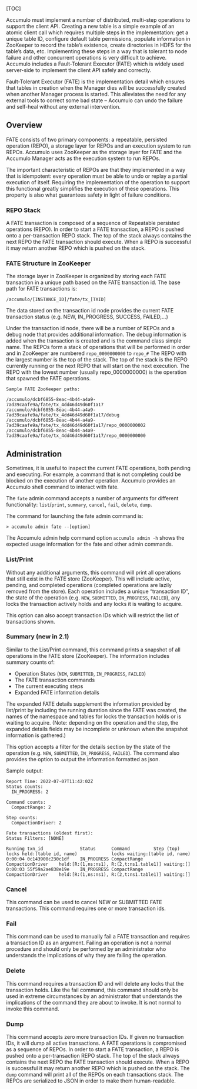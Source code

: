 [TOC]

Accumulo must implement a number of distributed, multi-step operations to support the client API. Creating a new table is a simple example of an atomic client call which requires multiple steps in the implementation: get a unique table ID, configure default table permissions, populate information in ZooKeeper to record the table’s existence, create directories in HDFS for the table’s data, etc. Implementing these steps in a way that is tolerant to node failure and other concurrent operations is very difficult to achieve. Accumulo includes a Fault-Tolerant Executor (FATE) which is widely used server-side to implement the client API safely and correctly.

Fault-Tolerant Executor (FATE) is the implementation detail which ensures that tables in creation when the Manager dies will be successfully created when another Manager process is started. This alleviates the need for any external tools to correct some bad state – Accumulo can undo the failure and self-heal without any external intervention.

Overview
-----------------------------------------------------------------------------

FATE consists of two primary components: a repeatable, persisted operation (REPO), a storage layer for REPOs and an execution system to run REPOs. Accumulo uses ZooKeeper as the storage layer for FATE and the Accumulo Manager acts as the execution system to run REPOs.

The important characteristic of REPOs are that they implemented in a way that is idempotent: every operation must be able to undo or replay a partial execution of itself. Requiring the implementation of the operation to support this functional greatly simplifies the execution of these operations. This property is also what guarantees safety in light of failure conditions.

### REPO Stack

A FATE transaction is composed of a sequence of Repeatable persisted operations (REPO). In order to start a FATE transaction, a REPO is pushed onto a per-transaction REPO stack. The top of the stack always contains the next REPO the FATE transaction should execute. When a REPO is successful it may return another REPO which is pushed on the stack.

### FATE Structure in ZooKeeper

The storage layer in ZooKeeper is organized by storing each FATE transaction in a unique path based on the FATE transaction id. The base path for FATE transactions is:

```
/accumulo/[INSTANCE_ID]/fate/tx_[TXID]
```

The data stored on the transaction id node provides the current FATE transaction status (e.g. NEW, IN\_PROGRESS, SUCCESS, FAILED,…)

Under the transaction id node, there will be a number of REPOs and a debug node that provides additional information. The debug information is added when the transaction is created and is the command class simple name. The REPOs form a stack of operations that will be performed in order and in ZooKeeper are numbered `repo_0000000000` to `repo_#` The REPO with the largest number is the top of the stack. The top of the stack is the REPO currently running or the next REPO that will start on the next execution. The REPO with the lowest number (usually repo\_0000000000) is the operation that spawned the FATE operations.

```
Sample FATE ZooKeeper paths:

/accumulo/dcbf6855-8eac-4b44-a4a9-7ad39caafe9a/fate/tx_4dd46d49d60f1a17
/accumulo/dcbf6855-8eac-4b44-a4a9-7ad39caafe9a/fate/tx_4dd46d49d60f1a17/debug
/accumulo/dcbf6855-8eac-4b44-a4a9-7ad39caafe9a/fate/tx_4dd46d49d60f1a17/repo_0000000002
/accumulo/dcbf6855-8eac-4b44-a4a9-7ad39caafe9a/fate/tx_4dd46d49d60f1a17/repo_0000000000

```

Administration
-----------------------------------------------------------------------------------------

Sometimes, it is useful to inspect the current FATE operations, both pending and executing. For example, a command that is not completing could be blocked on the execution of another operation. Accumulo provides an Accumulo shell command to interact with fate.

The `fate` admin command accepts a number of arguments for different functionality: `list`/`print`, `summary`, `cancel`, `fail`, `delete`, `dump`.

The command for launching the fate admin command is:

```
> accumulo admin fate --[option]
```

The Accumulo admin help command option `accumulo admin -h` shows the expected usage information for the fate and other admin commands.

### List/Print

Without any additional arguments, this command will print all operations that still exist in the FATE store (ZooKeeper). This will include active, pending, and completed operations (completed operations are lazily removed from the store). Each operation includes a unique “transaction ID”, the state of the operation (e.g. `NEW`, `SUBMITTED`, `IN_PROGRESS`, `FAILED`), any locks the transaction actively holds and any locks it is waiting to acquire.

This option can also accept transaction IDs which will restrict the list of transactions shown.

### Summary (new in 2.1)

Similar to the List/Print command, this command prints a snapshot of all operations in the FATE store (ZooKeeper). The information includes summary counts of:

*   Operation States (`NEW`, `SUBMITTED`, `IN_PROGRESS`, `FAILED`)
*   The FATE transaction commands
*   The current executing steps
*   Expanded FATE information details

The expanded FATE details supplement the information provided by list/print by including the running duration since the FATE was created, the names of the namespace and tables for locks the transaction holds or is waiting to acquire. (Note: depending on the operation and the step, the expanded details fields may be incomplete or unknown when the snapshot information is gathered.)

This option accepts a filter for the details section by the state of the operation (e.g. `NEW`, `SUBMITTED`, `IN_PROGRESS`, `FAILED`). The command also provides the option to output the information formatted as json.

Sample output:

```
Report Time: 2022-07-07T11:42:02Z
Status counts:
  IN_PROGRESS: 2

Command counts:
  CompactRange: 2

Step counts:
  CompactionDriver: 2

Fate transactions (oldest first):
Status Filters: [NONE]

Running txn_id              Status      Command         Step (top)          locks held:(table id, name)             locks waiting:(table id, name)
0:00:04 0c143900c230c1df    IN_PROGRESS CompactRange    CompactionDriver    held:[R:(1,ns:ns1), R:(2,t:ns1.table1)] waiting:[]
0:00:03 55f59a2ae838e19e    IN_PROGRESS CompactRange    CompactionDriver    held:[R:(1,ns:ns1), R:(2,t:ns1.table1)] waiting:[]

```

### Cancel

This command can be used to cancel NEW or SUBMITTED FATE transactions. This command requires one or more transaction ids.

### Fail

This command can be used to manually fail a FATE transaction and requires a transaction ID as an argument. Failing an operation is not a normal procedure and should only be performed by an administrator who understands the implications of why they are failing the operation.

### Delete

This command requires a transaction ID and will delete any locks that the transaction holds. Like the fail command, this command should only be used in extreme circumstances by an administrator that understands the implications of the command they are about to invoke. It is not normal to invoke this command.

### Dump

This command accepts zero more transaction IDs. If given no transaction IDs, it will dump all active transactions. A FATE operations is compromised as a sequence of REPOs. In order to start a FATE transaction, a REPO is pushed onto a per-transaction REPO stack. The top of the stack always contains the next REPO the FATE transaction should execute. When a REPO is successful it may return another REPO which is pushed on the stack. The `dump` command will print all of the REPOs on each transactions stack. The REPOs are serialized to JSON in order to make them human-readable.
